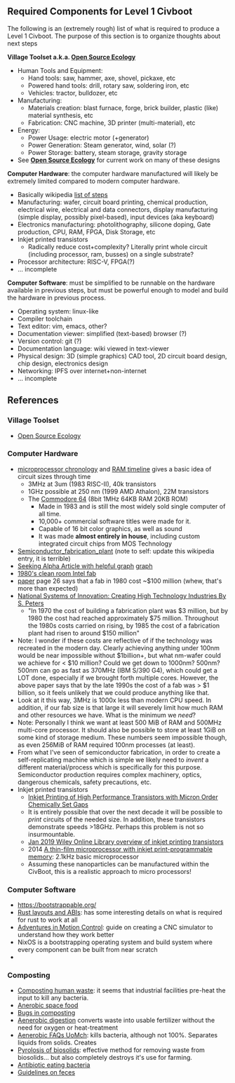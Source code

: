 
## Required Components for Level 1 Civboot

The following is an (extremely rough) list of what is required to produce a
Level 1 Civboot. The purpose of this section is to organize thoughts about next
steps

**Village Toolset a.k.a. [Open Source
Ecology](https://www.opensourceecology.org/gvcs/)**



*   Human Tools and Equipment: 
    *   Hand tools: saw, hammer, axe, shovel, pickaxe, etc
    *   Powered hand tools: drill, rotary saw, soldering iron, etc
    *   Vehicles: tractor, bulldozer, etc
*   Manufacturing:
    *   Materials creation: blast furnace, forge, brick builder, plastic (like) material synthesis, etc 
    *   Fabrication: CNC machine, 3D printer (multi-material), etc
*   Energy:
    *   Power Usage: electric motor (+generator)
    *   Power Generation: Steam generator, wind, solar (?)
    *   Power Storage: battery, steam storage, gravity storage
*   See **[Open Source Ecology](https://www.opensourceecology.org/gvcs/)** for current work on many of these designs

**Computer Hardware**: the computer hardware manufactured will likely be extremely limited compared to modern computer hardware.



*   Basically wikipedia [list of steps](https://en.wikipedia.org/wiki/Semiconductor_device_fabrication#List_of_steps)
*   Manufacturing: wafer, circuit board printing, chemical production, electrical wire, electrical and data connectors, display manufacturing (simple display, possibly pixel-based), input devices (aka keyboard)
*   Electronics manufacturing: photolithography, silicone doping, Gate production, CPU, RAM, FPGA, Disk Storage, etc
*   Inkjet printed transistors
    *   Radically reduce cost+complexity? Literally print whole circuit (including processor, ram, busses) on a single substrate?
*   Processor architecture: RISC-V, FPGA(?)
*   ... incomplete

**Computer Software**: must be simplified to be runnable on the hardware available in previous steps, but must be powerful enough to model and build the hardware in previous process.



*   Operating system: linux-like
*   Compiler toolchain
*   Text editor: vim, emacs, other?
*   Documentation viewer: simplified (text-based) browser (?)
*   Version control: git (?)
*   Documentation language: wiki viewed in text-viewer
*   Physical design: 3D (simple graphics) CAD tool, 2D circuit board design, chip design, electronics design
*   Networking: IPFS over internet+non-internet
*   ... incomplete


## References


### Village Toolset
*   [Open Source Ecology](https://www.opensourceecology.org/gvcs/)


### Computer Hardware

*   [microprocessor chronology](https://en.wikipedia.org/wiki/Microprocessor_chronology) and [RAM timeline](https://en.wikipedia.org/wiki/Random-access_memory#Timeline) gives a basic idea of circuit sizes through time
    *   3MHz at 3um (1983 RISC-II), 40k transistors
    *   1GHz possible at 250 nm (1999 AMD Athalon), 22M transistors
    *   The [Commodore 64](https://en.wikipedia.org/wiki/Commodore_64) (8bit 1MHz 64KB RAM 20KB ROM) 
        *   Made in 1983 and is still the most widely sold single computer of all time. 
        *   10,000+ commercial software titles were made for it.
        *   Capable of 16 bit color graphics, as well as sound
        *   It was made **almost entirely in house**, including custom
            integrated circuit chips from MOS Technology
* [Semiconductor_fabrication_plant](https://en.wikipedia.org/wiki/Semiconductor_fabrication_plant)
    (note to self: update this wikipedia entry, it is terrible)
 * [Seeking Alpha Article with helpful graph](https://seekingalpha.com/article/3518016-dissecting-complex-semiconductor-industry-where-is-heading-over-next-5-years)
   [graph](https://static.seekingalpha.com/uploads/2015/9/15027822_14424109464539_rId9.png)
 * [1980's clean room Intel fab](https://www.chiphistory.org/128-an-intel-wafer-fab-cleanroom-circa-1980)
 * [paper](https://www.princeton.edu/~ota/disk1/1993/9315/931505.PDF) page
   26 says that a fab in 1980 cost ~$100 million (whew, that's more than
   expected)
 * [National Systems of Innovation: Creating High Technology Industries By S. Peters](https://books.google.com/books?id=LJ59DAAAQBAJ&pg=PA80&lpg=PA80&dq=1980+semiconductor+fabrication+plant+cost&source=bl&ots=6nKKg7t0MC&sig=ACfU3U0CBhs9zsxoKKFe6c3AXCBHjtCLfg&hl=en&sa=X&ved=2ahUKEwjvqO_1jO3lAhXW7Z4KHRoACr44ChDoATADegQICRAB#v=onepage&q=1980%20semiconductor%20fabrication%20plant%20cost&f=false)
   *   "In 1970 the cost of building a fabrication plant was $3 million,
       but by 1980 the cost had reached approximately $75 million.
       Throughout the 1980s costs carried on rising, by 1985 the cost of a
       fabrication plant had risen to around $150 million"
 * Note: I wonder if these costs are reflective of if the technology was
   recreated in the modern day. Clearly achieving anything under 100nm
   would be near impossible without $1billion+, but what nm-wafer could we
   achieve for < $10 million? Could we get down to 1000nm? 500nm? 500nm can
   go as fast as 370MHz (IBM S/390 G4), which could get a LOT done,
   especially if we brought forth multiple cores. However, the above paper
   says that by the late 1990s the cost of a fab was > $1 billion, so it
   feels unlikely that we could produce anything like that.
 * Look at it this way, 3MHz is 1000x less than modern CPU speed. In
   addition, if our fab size is that large it will severely limit how much
   RAM and other resources we have. What is the minimum we _need_?
 * Note: Personally I think we want at least 500 MiB of RAM and 500MHz
   multi-core processor. It should also be possible to store at least 1GiB
   on some kind of storage medium. These numbers seem impossible though,
   as even 256MiB of RAM required 100nm processes (at least).
* From what I've seen of semiconductor fabrication, in order to create a
  self-replicating machine which is simple we likely need to _invent_ a
  different material/process which is specifically for this purpose.
  Semiconductor production requires complex machinery, optics, dangerous
  chemicals, safety precautions, etc.
* Inkjet printed transistors
    *   [Inkjet Printing of High Performance Transistors with Micron Order Chemically Set Gaps](https://www.nature.com/articles/s41598-017-01391-2)
    *   It is entirely possible that over the next decade it will be possible to _print_ circuits of the needed size. In addition, these transistors demonstrate speeds >18GHz. Perhaps this problem is not so insurmountable.
    *   [Jan 2019 Wiley Online Library overview of inkjet printing transistors](https://onlinelibrary.wiley.com/doi/full/10.1002/advs.201801445)
    *   2014 [A thin-film microprocessor with inkjet print-programmable memory](https://www.nature.com/articles/srep07398): 2.1kHz basic microprocessor
    *   Assuming these nanoparticles can be manufactured within the CivBoot, this is a realistic approach to micro processors!


### Computer Software
*   https://bootstrappable.org/
*   [Rust layouts and ABIs](https://gankra.github.io/blah/rust-layouts-and-abis/): has some interesting details on what is required for rust to work at all
*   [Adventures in Motion Control](http://adventures.michaelfbryan.com/posts/announcing-adventures-in-motion-control/): guide on creating a CNC simulator to understand how they work better
*   NixOS is a bootstrapping operating system and build system where every component can be built from near scratch
*   

### Composting
*   [Composting human waste][Composting human waste]: it seems that industrial
    facilities pre-heat the input to kill any bacteria.
*   [Anerobic space food][Anerobic space food]
*   [Bugs in composting](http://compost.css.cornell.edu/invertebrates.html)
*   [Aenerobic digestion][Aenerobic digestion] converts waste into usable
    fertilizer without the need for oxygen or heat-treatment
*   [Aenerobic FAQs UoMch][Aenerobic FAQs UoMch]: kills bacteria, although not
    100%. Separates liquids from solids. Creates 
*   [Pyrolosis of biosolids][Pyrolosis of biosolids]: effective method for
    removing waste from biosolids... but also completely destroys it's use for
    farming.
*   [Antibiotic eating bacteria][Antibiotic eating bacteria]
*   [Guidelines on feces][Guidelines on feces]

[BBVA Open Mind]: https://www.bbvaopenmind.com/en/about-us/
[Composting human waste]: https://www.gardeningknowhow.com/composting/ingredients/composting-human-waste.htm#:~:text=Composting%20human%20waste%20is%20risky,humanure%20systems%20are%20rarely%20approved.
[Anerobic space food]: https://www.independent.co.uk/news/science/astronauts-food-human-waste-marmite-iss-international-space-station-nasa-a8179451.html
[Aenerobic digestion]: https://www.epa.gov/agstar/how-does-anaerobic-digestion-work
[Aenerobic FAQs UoMch]: https://www.michigan.gov/documents/anaerobic_digester_FAQs_2005_137431_7.pdf
[Methanotroph]: https://en.wikipedia.org/wiki/Methanotroph
[Pyrolosis of biosolids]: https://www.sciencedirect.com/science/article/pii/S0956053X18303313
[Antibiotic eating bacteria]: https://medicine.wustl.edu/news/bacterias-appetite-may-be-key-to-cleaning-up-antibiotic-contaminated-environments/
[Guidelines on feces]: http://www.ecosanres.org/pdf_files/ESR_Publications_2004/ESR2web.pdf
